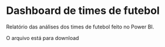 # Dashboard de times de futebol
 Relatório das análises dos times de futebol feito no Power BI.
 
 O arquivo está para download

